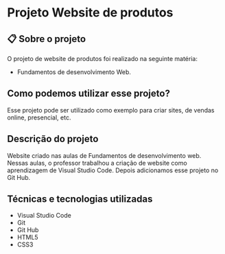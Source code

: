 # Projeto Website de produtos

## 📋 Sobre o projeto

 O projeto de website de produtos foi realizado na seguinte matéria:
 * Fundamentos de desenvolvimento Web.

## Como podemos utilizar esse projeto?

 Esse projeto pode ser utilizado como exemplo para criar sites, de vendas online, presencial, etc.

 ## Descrição do projeto

Website criado nas aulas de Fundamentos de desenvolvimento web.  Nessas aulas, o professor trabalhou a criação de website como aprendizagem de Visual Studio Code. Depois adicionamos esse projeto no Git Hub.

## Técnicas e tecnologias utilizadas

* Visual Studio Code
* Git 
* Git Hub
* HTML5
* CSS3